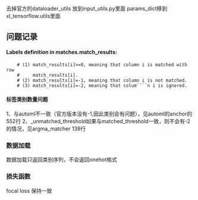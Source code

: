# 
去掉官方的dataloader_utils 放到input_utils.py里面
params_dict移到xl_tensorflow.utils里面

## 问题记录
#### Labels definition in matches.match_results:
        # (1) match_results[i]>=0, meaning that column i is matched with row
        #     match_results[i].
        # (2) match_results[i]=-1, meaning that column i is not matched.
        # (3) match_results[i]=-2, meaning that colum````n i is ignored.
#### 标签类别数量问题
1、与automl不一致（官方版本没有-1,因此类别会有问题），见automl的anchor的552行
2、_unmatched_threshold如果与matched_threshold一致，则不会有-2的情况，见argma_matcher 139行
### 数据加载
 数据加载只返回类别序列，不会返回onehot格式
 
 ### 损失函数
 focal loss 保持一致